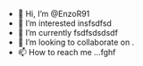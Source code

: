 - 👋 Hi, I’m @EnzoR91
- 👀 I’m interested insfsdfsd
- 🌱 I’m currently fsdfsdsdsdf
- 💞️ I’m looking to collaborate on .
- 📫 How to reach me ...fghf

<!---
EnzoR91/EnzoR91 is a ✨ special ✨ repository because its `README.md` (this file) appears on your GitHub profile.
You can click the Preview link to take a look at your changes.
--->

